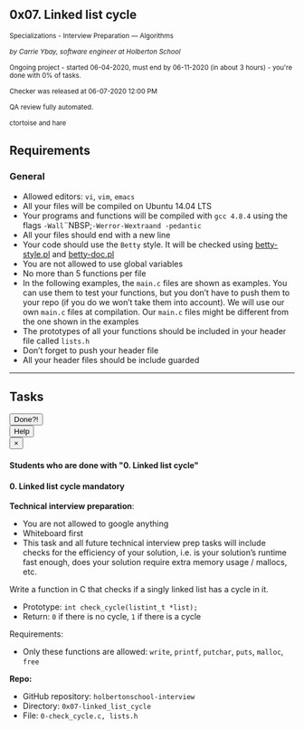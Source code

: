 <article class=""><div id="jigsaw-shortcut-lists"></div><h1 class="gap">0x07. Linked list cycle</h1><div id="project_id" style="display: none" data-project-id="438"></div><p class="sm-gap"><small><i class="fa fa-folder-open"></i> Specializations - Interview Preparation ― Algorithms </small></p><p><em><small><i class="fa fa-user"></i> by Carrie Ybay, software engineer at Holberton School </small></em></p><p><small><i class="fa fa-calendar"></i> Ongoing project - started 06-04-2020, must end by 06-11-2020 (in about 3 hours) - you're done with <span id="student_task_done_percentage">0</span>% of tasks. </small></p><p><small><i class="fa fa-check"></i> Checker was released at 06-07-2020 12:00 PM </small></p><p><small><i class="fa fa-check-square"></i> QA review fully automated. </small></p><p><small><i class="fa fa-tags"></i><span class="badge badge-tag">c</span><span class="badge badge-tag">tortoise and hare</span></small></p><article id="description" class="gap formatted-content"><h2>Requirements</h2><h3>General</h3><ul><li>Allowed editors: <code>vi</code>, <code>vim</code>, <code>emacs</code></li><li>All your files will be compiled on Ubuntu 14.04 LTS</li><li>Your programs and functions will be compiled with <code>gcc 4.8.4</code> using the flags <code>-Wall</code>¨NBSP;<code>-Werror</code><code>-Wextra</code><code>and -pedantic</code></li><li>All your files should end with a new line</li><li>Your code should use the <code>Betty</code> style. It will be checked using <a href="https://github.com/holbertonschool/Betty/blob/master/betty-style.pl" title="betty-style.pl" target="_blank">betty-style.pl</a> and <a href="https://github.com/holbertonschool/Betty/blob/master/betty-doc.pl" title="betty-doc.pl" target="_blank">betty-doc.pl</a></li><li>You are not allowed to use global variables</li><li>No more than 5 functions per file</li><li>In the following examples, the <code>main.c</code> files are shown as examples. You can use them to test your functions, but you don’t have to push them to your repo (if you do we won’t take them into account). We will use our own <code>main.c</code> files at compilation. Our <code>main.c</code> files might be different from the one shown in the examples</li><li>The prototypes of all your functions should be included in your header file called <code>lists.h</code></li><li>Don’t forget to push your header file</li><li>All your header files should be include guarded</li></ul></article><!-- Servers --><!-- Tasks --><hr class="gap"><h2 class="gap">Tasks</h2><section class="formatted-content"><div data-role="task3421" data-position="10"><div class=" clearfix gap" id="task-3421"><span id="user_id" data-id="870"></span><div class="student_task_controls"><!-- button Done --><button class="student_task_done btn btn-default no" data-task-id="3421"><span class="no"><i class="fa fa-square-o"></i></span><span class="yes"><i class="fa fa-check-square-o"></i></span><span class="pending"><i class="fa fa-spinner fa-pulse"></i></span> Done<span class="no pending">?</span><span class="yes">!</span></button><br><!-- button Help! --><button class="users_done_for_task btn btn-default btn-default" data-task-id="3421" data-project-id="438" data-toggle="modal" data-target="#task-3421-users-done-modal"> Help </button><div class="modal fade users-done-modal" id="task-3421-users-done-modal" data-task-id="3421" data-project-id="438"><div class="modal-dialog"><div class="modal-content"><div class="modal-header"><button type="button" class="close" data-dismiss="modal" aria-label="Close"><span aria-hidden="true">×</span></button><h4 class="modal-title">Students who are done with "0. Linked list cycle"</h4></div><div class="modal-body"><div class="list-group"></div><div class="spinner"><div class="bounce1"></div><div class="bounce2"></div><div class="bounce3"></div></div><div class="error"></div></div></div></div></div></div><h4 class="task"> 0. Linked list cycle <span class="alert alert-warning mandatory-optional"> mandatory </span></h4><!-- Progress vs Score --><!-- Task Body --><p><strong>Technical interview preparation</strong>: </p><ul><li>You are not allowed to google anything</li><li>Whiteboard first</li><li>This task and all future technical interview prep tasks will include checks for the efficiency of your solution, i.e. is your solution’s runtime fast enough, does your solution require extra memory usage / mallocs, etc.</li></ul><p>Write a function in C that checks if a singly linked list has a cycle in it.</p><ul><li>Prototype: <code>int check_cycle(listint_t *list);</code></li><li>Return: <code>0</code> if there is no cycle, <code>1</code> if there is a cycle</li></ul><p>Requirements:</p><ul><li>Only these functions are allowed: <code>write</code>, <code>printf</code>, <code>putchar</code>, <code>puts</code>, <code>malloc</code>, <code>free</code></li></ul><precode language="" precodenum="0"></precode><precode language="" precodenum="1"></precode><precode language="" precodenum="2"></precode><precode language="" precodenum="3"></precode><!-- Task URLs --><!-- Github information --><p class="sm-gap"><strong>Repo:</strong></p><ul><li>GitHub repository: <code>holbertonschool-interview</code></li><li>Directory: <code>0x07-linked_list_cycle</code></li><li>File: <code>0-check_cycle.c, lists.h</code></li></ul><div class="student_correction_requests"><!-- DISABLE UNTIL MIGRATION
        <button class="task_whiteboard_modal btn btn-default " data-task-id="3421" data-toggle="modal" data-target="#task-3421-whiteboard-modal">
          Whiteboard
        </button>
        <div class="modal fade task_whiteboard_modal" id="task-3421-whiteboard-modal" data-task-id="3421">
    <div class="modal-dialog modal-lg">
        <div class="modal-content">
            <div class="modal-header">
                <button type="button" class="close" data-dismiss="modal" aria-label="Close"><span aria-hidden="true">&times;</span></button>
                <h4 class="modal-title">Your Notes on "0. Linked list cycle"</h4>
            </div>
            <div class="modal-body">
                <div class="spinner gap">
                    <div class="bounce1"></div>
                    <div class="bounce2"></div>
                    <div class="bounce3"></div>
                </div>
                <div class="task-note-prompts-and-placeholders-container">
                    <button type="button" class="whiteboard-submit-button btn btn-primary">Submit</button>
                </div>
            </div>
        </div>
    </div>
</div>

      --><!-- Button test code --><button class="task_correction_modal btn btn-default " data-task-id="3421" data-toggle="modal" data-target="#task-test-correction-3421-correction-modal"> Check your code? </button><div class="modal fade task_correction_modal" id="task-test-correction-3421-correction-modal"><div class="modal-dialog"><div class="modal-content"><div class="modal-header"><button type="button" class="close" data-dismiss="modal" aria-label="Close"><span aria-hidden="true">×</span></button><h4 class="modal-title">Correction of "0. Linked list cycle"</h4></div><div class="modal-body"><div class="actions"><center><input type="submit" name="commit" value="Start a new test" class="btn btn-primary correction_request_test_admin" data-task-id="3421" data-type=""><div class="spinner" style="display: none;"><div class="bounce1"></div><div class="bounce2"></div><div class="bounce3"></div></div><div class="error"></div><div class="info"></div></center></div><div class="result"></div><div class="post-check-message"><a href="https://twitter.com/hashtag/blacklivesmatter" target="_blank"><img src="/assets/checker_may_star_wars_hbtn_logo-82650ebb1887c3ea15cb8f6afba2879e73c7e1eb74cbee43ebc891d0fb6bd008.png" alt="Checker may star wars hbtn logo"></a><a href="https://twitter.com/hashtag/blacklivesmatter" target="_blank"><img src="/assets/checker_blm-5f968e0c75a08d76321e222fdb686b81c075b4a1b49dcd0e247f36b569cd5393.png" alt="Checker blm"></a></div><div class="help"><button data-task-id="3421"><i class="fa fa-info-circle" aria-hidden="true"></i></button><div class="help-container" data-task-id="3421"><div class="check-line"><div class="check-inline requirement success"><i class="fa fa-check" aria-hidden="true"></i> Requirement success </div><div class="check-inline requirement fail"><i class="fa fa-exclamation-triangle" aria-hidden="true"></i> Requirement fail </div></div><div class="check-line"><div class="check-inline code success"><i class="fa fa-check" aria-hidden="true"></i> Code success </div><div class="check-inline code fail"><i class="fa fa-exclamation-triangle" aria-hidden="true"></i> Code fail </div></div><div class="check-line"><div class="check-inline efficiency success"><i class="fa fa-check" aria-hidden="true"></i> Efficiency success </div><div class="check-inline efficiency fail"><i class="fa fa-exclamation-triangle" aria-hidden="true"></i> Efficiency fail </div></div><div class="check-line"><div class="check-inline answer success"><i class="fa fa-check" aria-hidden="true"></i> Text answer success </div><div class="check-inline answer fail"><i class="fa fa-exclamation-triangle" aria-hidden="true"></i> Text answer fail </div></div></div></div></div></div><!-- /.modal-content --></div><!-- /.modal-dialog --></div><!-- Button containers --><!-- Button for QA Review --></div></div></div></section></article>

